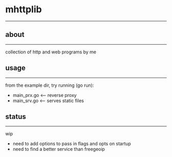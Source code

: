# mhttplib

* * *

## about

* * *

collection of http and web programs by me

## usage

* * *

from the example dir, try running (go run):
- main_prx.go <-- reverse proxy
- main_srv.go <-- serves static files

## status

* * *

wip

- need to add options to pass in flags and opts on startup
- need to find a better service than freegeoip
